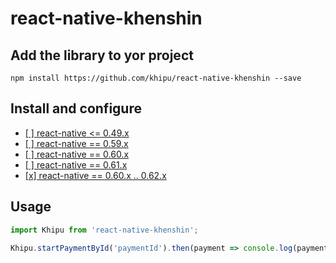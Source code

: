 # react-native-khenshin

## Add the library to yor project

    npm install https://github.com/khipu/react-native-khenshin --save

## Install and configure

- [[ ] react-native <= 0.49.x](docs/INSTALL.0.49.x.md)
- [[ ] react-native == 0.59.x](docs/INSTALL.0.59.x.md)
- [[ ] react-native == 0.60.x](docs/INSTALL.0.60.x.md)
- [[ ] react-native == 0.61.x](docs/INSTALL.0.61.x.md)
- [[x] react-native == 0.60.x .. 0.62.x](docs/INSTALL.0.60.x--0.62.x.md)


## Usage

```javascript
import Khipu from 'react-native-khenshin';

Khipu.startPaymentById('paymentId').then(payment => console.log(payment));

```
